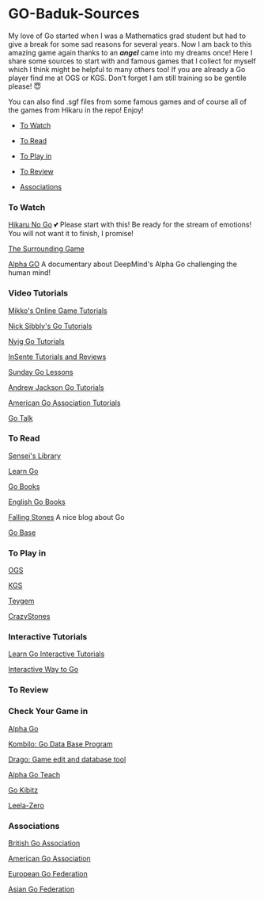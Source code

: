 # GO-Baduk-Sources

My love of Go started when I was a Mathematics grad student but had to give a break for some sad reasons for several years. Now I am back to this amazing game again thanks to an **_angel_** came into my dreams once! Here I share some sources to start with and famous games that I collect for myself which I think might be helpful to many others too! If you are already a Go player find me at OGS or KGS. Don't forget I am still training so be gentile please! :innocent: 

You can also find .sgf files from some famous games and of course all of the games from Hikaru in the repo! Enjoy!




* [To Watch](#to-watch)

* [To Read](#to-read)

* [To Play in](#to-play-in)

* [To Review](#to-review)

* [Associations](#associations)



### To Watch
[Hikaru No Go](https://www.youtube.com/watch?v=k6e03IDZ9a0) :two_hearts: Please start with this! Be ready for the stream of emotions! You will not want it to finish, I promise!

[The Surrounding Game](https://www.netflix.com/title/81006598)

[Alpha GO](https://www.netflix.com/search?q=alpha%20go&jbv=80190844&jbp=0&jbr=0) A documentary about DeepMind's Alpha Go challenging the human mind!

### Video Tutorials
[Mikko's Online Game Tutorials](https://www.twitch.tv/mikkgo/videos)

[Nick Sibbly's Go Tutorials](https://www.youtube.com/channel/UC_msctwlIh2cwM8yAtaju1A)

[Nyig Go Tutorials](https://www.youtube.com/channel/UCMp-4uv1jfVa0dXkZv3qQYA)

[InSente Tutorials and Reviews](https://www.youtube.com/channel/UCP14BOcc0Rg9-TXXv2I4AkA)

[Sunday Go Lessons](https://www.youtube.com/channel/UC1_FV_v1Ceq0DMk1kyWkwbw)

[Andrew Jackson Go Tutorials](https://www.youtube.com/channel/UCGAASXnrt4FtYfFZ608PqHA)

[American Go Association Tutorials](https://www.youtube.com/user/USGOWeb/featured)

[Go Talk](https://www.youtube.com/channel/UCq9Fa2sPq2oI5jkECRZNoBw)

###  To Read
[Sensei's Library](https://senseis.xmp.net/)

[Learn Go](https://www.learngo.co.uk/index.html)

[Go Books](https://gobooks.com/)

[English Go Books](https://www.slateandshell.com/)

[Falling Stones](https://fallingstones.wordpress.com/) A nice blog about Go

[Go Base](http://gobase.org/)




### To Play in

[OGS](https://online-go.com/)

[KGS](http://www.gokgs.com/)

[Teygem](http://www.tygemgo.com/)

[CrazyStones](https://play.google.com/store/apps/details?id=jp.co.unbalance.android.gocsdllite&hl=en)



### Interactive Tutorials
[Learn Go Interactive Tutorials](https://www.learngo.co.uk/GoTutor/Tutor.php)

[Interactive Way to Go](http://playgo.to/iwtg/en/)


### To Review


### Check Your Game in

[Alpha Go](https://deepmind.com/research/alphago/)

[Kombilo: Go Data Base Program](https://www.u-go.net/kombilo/)

[Drago: Game edit and database tool](http://www.godrago.net/)

[Alpha Go Teach](https://alphagoteach.deepmind.com/)

[Go Kibitz](https://gokibitz.com/)

[Leela-Zero](https://github.com/featurecat/lizzie)

### Associations
[British Go Association](http://www.britgo.org/)

[American Go Association](https://www.usgo.org/)

[European Go Federation](https://www.eurogofed.org/)

[Asian Go Federation](http://www.agf.or.kr/)


